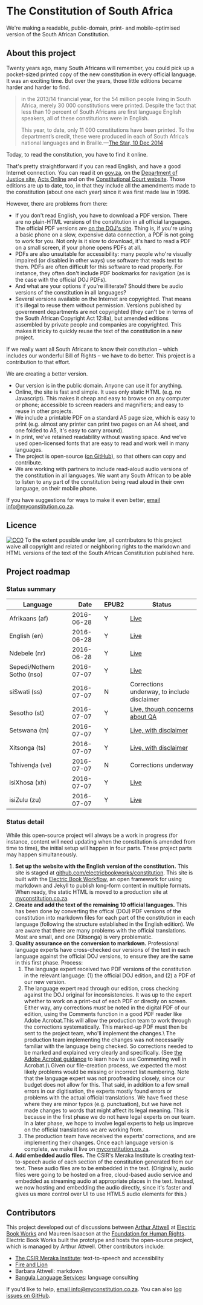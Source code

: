 # The Constitution of South Africa

We're making a readable, public-domain, print- and mobile-optimised version of the South African Constitution.

## About this project

Twenty years ago, many South Africans will remember, you could pick up a pocket-sized printed copy of the new constitution in every official language. It was an exciting time. But over the years, those little editions became harder and harder to find. 

> in the 2013/14 financial year, for the 54 million people living in South Africa, merely 30 000 constitutions were printed. Despite the fact that less than 10 percent of South Africans are first language English speakers, all of these constitutions were in English.
>
> This year, to date, only 11 000 constitutions have been printed. To the department’s credit, these were produced in each of South Africa’s national languages and in Braille.—[The Star, 10 Dec 2014](http://www.iol.co.za/the-star/cherish-our-constitution-1793582)

Today, to read the constitution, you have to find it online.

That's pretty straightforward if you can read English, and have a good Internet connection. You can read it on [gov.za](http://www.gov.za/documents/constitution-republic-south-africa-1996), on the [Department of Justice site](http://www.justice.gov.za/legislation/constitution/index.html), [Acts Online](http://www.acts.co.za/constitution-of-the-republic-of-south-africa-act-1996/) and on the [Constitutional Court website](http://www.constitutionalcourt.org.za/site/constitution/english-web/index.html). Those editions are up to date, too, in that they include all the amendments made to the constitution (about one each year) since it was first made law in 1996.

However, there are problems from there:

* If you don't read English, you have to download a PDF version. There are no plain-HTML versions of the constitution in all official languages. The official PDF versions are [on the DOJ's site](http://www.justice.gov.za/legislation/constitution/pdf.html). Thing is, if you're using a basic phone on a slow, expensive data connection, a PDF is not going to work for you. Not only is it slow to download, it's hard to read a PDF on a small screen, if your phone opens PDFs at all.
* PDFs are also unsuitable for accessibility: many people who're visually impaired (or disabled in other ways) use software that reads text to them. PDFs are often difficult for this software to read properly. For instance, they often don't include PDF bookmarks for navigation (as is the case with the official DOJ PDFs).
* And what are your options if you're illiterate? Should there be audio versions of the constitution in all languages? 
* Several versions available on the Internet are copyrighted. That means it's illegal to reuse them without permission. Versions published by government departments are not copyrighted (they can't be in terms of the South African Copyright Act 12:8a), but amended editions assembled by private people and companies are copyrighted. This makes it tricky to quickly reuse the text of the constitution in a new project. 
 
If we really want all South Africans to know their constitution – which includes our wonderful Bill of Rights – we have to do better. This project is a contribution to that effort.

We are creating a better version.

*	Our version is in the public domain. Anyone can use it for anything.
*	Online, the site is fast and simple. It uses only static HTML (e.g. no Javascript). This makes it cheap and easy to browse on any computer or phone; accessible to screen readers and magnifiers; and easy to reuse in other projects.
*	We include a printable PDF on a standard A5 page size, which is easy to print (e.g. almost any printer can print two pages on an A4 sheet, and one folded to A5, it's easy to carry around).
*	In print, we’ve retained readability without wasting space. And we’ve used open-licensed fonts that are easy to read and work well in many languages.
*	The project is open-source ([on GitHub](https://github.com/electricbookworks/constitution)), so that others can copy and contribute.
*	We are working with partners to include read-aloud audio versions of the constitution in all languages. We want any South African to be able to listen to any part of the constitution being read aloud in their own language, on their mobile phone.

If you have suggestions for ways to make it even better, [email info@myconstitution.co.za](mailto:info@myconstitution.co.za).

## Licence

[![CC0](http://i.creativecommons.org/p/zero/1.0/80x15.png)](http://creativecommons.org/publicdomain/zero/1.0/)
To the extent possible under law, all contributors to this project waive all copyright and related or neighboring rights to the markdown and HTML versions of the text of the South African Constitution published here.

## Project roadmap

### Status summary

| Language                   | Date       | EPUB2 | Status
|----------------------------|------------|-------|-------
| Afrikaans (af)             | 2016-06-28 | Y     | [Live](http://myconstitution.co.za)
| English (en)               | 2016-06-28 | Y     | [Live](http://myconstitution.co.za)
| Ndebele (nr)               | 2016-06-28 | Y     | [Live](http://myconstitution.co.za)
| Sepedi/Nothern Sotho (nso) | 2016-07-07 | Y     | [Live](http://myconstitution.co.za)
| siSwati (ss)               | 2016-07-07 | N     | Corrections underway, to include disclaimer
| Sesotho (st)               | 2016-07-07 | Y     | [Live, though concerns about QA](http://myconstitution.co.za)
| Setswana (tn)              | 2016-07-07 | Y     | [Live, with disclaimer](http://myconstitution.co.za)
| Xitsonga (ts)              | 2016-07-07 | Y     | [Live, with disclaimer](http://myconstitution.co.za)
| Tshivenḓa (ve)             | 2016-07-07 | N     | Corrections underway
| isiXhosa (xh)              | 2016-07-07 | Y     | [Live](http://myconstitution.co.za)
| isiZulu (zu)               | 2016-07-07 | Y     | [Live](http://myconstitution.co.za)

### Status detail

While this open-source project will always be a work in progress (for instance, content will need updating when the constitution is amended from time to time), the initial setup will happen in four parts. These project parts may happen simultaneously.

1. **Set up the website with the English version of the constitution.** This site is staged at [github.com/electricbookworks/constitution](https://github.com/electricbookworks/constitution). This site is built with the [Electric Book Workflow](https://github.com/electricbookworks/electric-book-workflow), an open framework for using markdown and Jekyll to publish long-form content in multiple formats. When ready, the static HTML is moved to a production site at [myconstitution.co.za](http://myconstitution.co.za).
2. **Create and add the text of the remaining 10 official languages.** This has been done by converting the offical (DOJ) PDF versions of the constitution into markdown files for each part of the constitution in each language (following the structure established in the English edition). We are aware that there are many problems with the official translations. Most are small, and one (Xitsonga) is very problematic.
3. **Quality assurance on the conversion to markdown.** Professional language experts have cross-checked our versions of the text in each language against the official DOJ versions, to ensure they are the same in this first phase. Process:
	1.	The language expert received two PDF versions of the constitution in the relevant language: (1) the official DOJ edition, and (2) a PDF of our new version. 
	2.	The language expert read through our edition, cross checking against the DOJ original for inconsistencies. 	It was up to the expert whether to work on a print-out of each PDF or directly on screen. Either way, any corrections *must* be noted in the digital PDF of our edition, using the Comments function in a good PDF reader like Adobe Acrobat.This will allow the production team to work through the corrections systematically. This marked-up PDF must then be sent to the project team, who'll implement the changes.\\
	The production team implementing the changes was not necessarily familiar with the language being checked. So corrections needed to be marked and explained very clearly and specifically. (See [the Adobe Acrobat guidance](https://helpx.adobe.com/acrobat/using/commenting-pdfs.html) to learn how to use Commenting well in Acrobat.)\\
	Given our file-creation process, we expected the most likely problems would be missing or incorrect list numbering. Note that the language expert was not proofreading closely, since our budget does not allow for this. That said, in addition to a few small errors in our digitisation, the experts mostly found errors or problems with the actual official translations. We have fixed these where they are minor typos (e.g. punctuation), but we have not made changes to words that might affect its legal meaning. This is because in the first phase we do not have legal experts on our team. In a later phase, we hope to involve legal experts to help us improve on the official translations we are working from.
	5.	The production team have received the experts' corrections, and are implementing their changes. Once each language version is complete, we make it live on [myconstitution.co.za](http://myconstitution.co.za).
4. **Add embedded audio files.** The CSIR's Meraka Institute is creating text-to-speech audio of each section of the constitution generated from our text. These audio files are to be embedded in the text. (Originally, audio files were going to be hosted on a free, cloud-based audio service and embedded as streaming audio at appropriate places in the text. Instead, we now hosting and embedding the audio directly, since it's faster and gives us more control over UI to use HTML5 audio elements for this.)

## Contributors

This project developed out of discussions between [Arthur Attwell](http://arthurattwell.com) at [Electric Book Works](http://electricbookworks.com) and Maureen Isaacson at the [Foundation for Human Rights](http://fhr.org.za/). Electric Book Works built the prototype and hosts the open-source project, which is managed by Arthur Attwell. Other contributors include:

* [The CSIR Meraka Institute](http://www.csir.co.za/meraka/): text-to-speech and accessibility
* [Fire and Lion](http://fireandlion.com)
* Barbara Attwell: markdown
* [Bangula Language Services](http://www.blc.co.za/): language consulting

If you'd like to help, [email info@myconstitution.co.za](mailto:info@myconstitution.co.za). You can also [log issues on GitHub](https://github.com/electricbookworks/constitution/issues).
